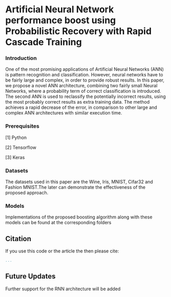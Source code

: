 
# **Artificial Neural Network performance boost using Probabilistic Recovery with Rapid Cascade Training**


### Introduction

One of the most promising applications of Artificial Neural Networks (ANN) is pattern recognition and classification. However, neural networks have to be fairly large and complex, in order to provide robust results. In this paper, we propose a novel ANN architecture, combining two fairly small Neural Networks, where a probability term of correct classification is introduced. The second ANN is used to reclassify the potentially incorrect results, using the most probably correct results as extra training data. The method achieves a rapid decrease of the  error, in comparison to other large and complex ANN architectures with similar execution time.


### Prerequisites

[1] Python

[2] Tensorflow

[3] Keras


### Datasets 

The datasets used in this paper are the Wine, Iris, MNIST, Cifar32 and Fashion MNIST.The later can demonstrate the effectiveness of the proposed approach.


### Models

Implementations of the proposed boosting algorithm along with these models can be found at the corresponding folders


## Citation
If you use this code or the article the then please cite:

```bibtex
...
```

## Future Updates

Further support for the RNN architecture will be added
